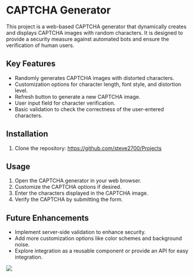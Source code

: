 # CAPTCHA Generator

This project is a web-based CAPTCHA generator that dynamically creates and displays CAPTCHA images with random characters. It is designed to provide a security measure against automated bots and ensure the verification of human users.
## Key Features

- Randomly generates CAPTCHA images with distorted characters.
- Customization options for character length, font style, and distortion level.
- Refresh button to generate a new CAPTCHA image.
- User input field for character verification.
- Basic validation to check the correctness of the user-entered characters.
## Installation

1. Clone the repository:
https://github.com/steve2700/Projects

## Usage

1. Open the CAPTCHA generator in your web browser.
2. Customize the CAPTCHA options if desired.
3. Enter the characters displayed in the CAPTCHA image.
4. Verify the CAPTCHA by submitting the form.
## Future Enhancements

- Implement server-side validation to enhance security.
- Add more customization options like color schemes and background noise.
- Explore integration as a reusable component or provide an API for easy integration.
<img src = "https://web.whatsapp.com/48a3aea0-5982-49ac-aad2-a4270986972e">
